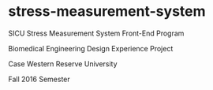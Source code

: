 # stress-measurement-system

SICU Stress Measurement System Front-End Program

Biomedical Engineering Design Experience Project

Case Western Reserve University

Fall 2016 Semester
